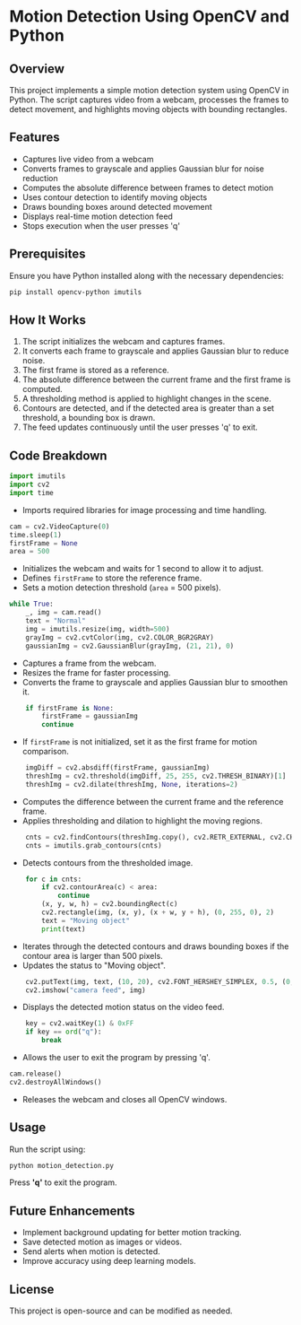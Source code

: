 # Motion Detection Using OpenCV and Python

## Overview
This project implements a simple motion detection system using OpenCV in Python. The script captures video from a webcam, processes the frames to detect movement, and highlights moving objects with bounding rectangles.

## Features
- Captures live video from a webcam
- Converts frames to grayscale and applies Gaussian blur for noise reduction
- Computes the absolute difference between frames to detect motion
- Uses contour detection to identify moving objects
- Draws bounding boxes around detected movement
- Displays real-time motion detection feed
- Stops execution when the user presses 'q'

## Prerequisites
Ensure you have Python installed along with the necessary dependencies:

```bash
pip install opencv-python imutils
```

## How It Works
1. The script initializes the webcam and captures frames.
2. It converts each frame to grayscale and applies Gaussian blur to reduce noise.
3. The first frame is stored as a reference.
4. The absolute difference between the current frame and the first frame is computed.
5. A thresholding method is applied to highlight changes in the scene.
6. Contours are detected, and if the detected area is greater than a set threshold, a bounding box is drawn.
7. The feed updates continuously until the user presses 'q' to exit.

## Code Breakdown
```python
import imutils
import cv2
import time
```
- Imports required libraries for image processing and time handling.

```python
cam = cv2.VideoCapture(0)
time.sleep(1)
firstFrame = None
area = 500
```
- Initializes the webcam and waits for 1 second to allow it to adjust.
- Defines `firstFrame` to store the reference frame.
- Sets a motion detection threshold (`area` = 500 pixels).

```python
while True:
    _, img = cam.read()
    text = "Normal"
    img = imutils.resize(img, width=500)
    grayImg = cv2.cvtColor(img, cv2.COLOR_BGR2GRAY)
    gaussianImg = cv2.GaussianBlur(grayImg, (21, 21), 0)
```
- Captures a frame from the webcam.
- Resizes the frame for faster processing.
- Converts the frame to grayscale and applies Gaussian blur to smoothen it.

```python
    if firstFrame is None:
        firstFrame = gaussianImg
        continue
```
- If `firstFrame` is not initialized, set it as the first frame for motion comparison.

```python
    imgDiff = cv2.absdiff(firstFrame, gaussianImg)
    threshImg = cv2.threshold(imgDiff, 25, 255, cv2.THRESH_BINARY)[1]
    threshImg = cv2.dilate(threshImg, None, iterations=2)
```
- Computes the difference between the current frame and the reference frame.
- Applies thresholding and dilation to highlight the moving regions.

```python
    cnts = cv2.findContours(threshImg.copy(), cv2.RETR_EXTERNAL, cv2.CHAIN_APPROX_SIMPLE)
    cnts = imutils.grab_contours(cnts)
```
- Detects contours from the thresholded image.

```python
    for c in cnts:
        if cv2.contourArea(c) < area:
            continue
        (x, y, w, h) = cv2.boundingRect(c)
        cv2.rectangle(img, (x, y), (x + w, y + h), (0, 255, 0), 2)
        text = "Moving object"
        print(text)
```
- Iterates through the detected contours and draws bounding boxes if the contour area is larger than 500 pixels.
- Updates the status to "Moving object".

```python
    cv2.putText(img, text, (10, 20), cv2.FONT_HERSHEY_SIMPLEX, 0.5, (0, 0, 255), 2)
    cv2.imshow("camera feed", img)
```
- Displays the detected motion status on the video feed.

```python
    key = cv2.waitKey(1) & 0xFF
    if key == ord("q"):
        break
```
- Allows the user to exit the program by pressing 'q'.

```python
cam.release()
cv2.destroyAllWindows()
```
- Releases the webcam and closes all OpenCV windows.

## Usage
Run the script using:
```bash
python motion_detection.py
```
Press **'q'** to exit the program.

## Future Enhancements
- Implement background updating for better motion tracking.
- Save detected motion as images or videos.
- Send alerts when motion is detected.
- Improve accuracy using deep learning models.

## License
This project is open-source and can be modified as needed.

